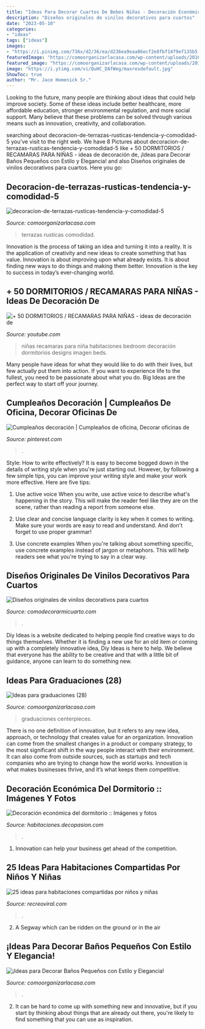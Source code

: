 ```yaml
---
title: "Ideas Para Decorar Cuartos De Bebes Niñas - Decoración Económica Del Dormitorio :: Imágenes Y Fotos"
description: "Diseños originales de vinilos decorativos para cuartos"
date: "2023-05-10"
categories:
- "ideas"
tags: ["ideas"]
images:
- "https://i.pinimg.com/736x/d2/36/ea/d236ea9eaa86ecf2e8fbf14f9ef135b5.jpg"
featuredImage: "https://comoorganizarlacasa.com/wp-content/uploads/2016/06/Ideas-para-graduaciones-28.jpg"
featured_image: "https://comoorganizarlacasa.com/wp-content/uploads/2016/10/Decoracion-de-Terrazas-rusticas-tendencia-y-comodidad-5.jpg"
image: "https://i.ytimg.com/vi/QuHC_DAfWeg/maxresdefault.jpg"
ShowToc: true
author: "Mr. Jace Homenick Sr."
---
```



Looking to the future, many people are thinking about ideas that could help improve society. Some of these ideas include better healthcare, more affordable education, stronger environmental regulation, and more social support. Many believe that these problems can be solved through various means such as innovation, creativity, and collaboration.

	

		
searching about decoracion-de-terrazas-rusticas-tendencia-y-comodidad-5 you've visit to the right web. We have 8 Pictures about decoracion-de-terrazas-rusticas-tendencia-y-comodidad-5 like + 50 DORMITORIOS / RECAMARAS PARA NIÑAS - ideas de decoración de, ¡Ideas para Decorar Baños Pequeños con Estilo y Elegancia! and also Diseños originales de vinilos decorativos para cuartos. Here you go:
		
    
## Decoracion-de-terrazas-rusticas-tendencia-y-comodidad-5

<img loading=lazy src="https://comoorganizarlacasa.com/wp-content/uploads/2016/10/Decoracion-de-Terrazas-rusticas-tendencia-y-comodidad-5.jpg" onerror="this.onerror=null;this.src='https://tse3.mm.bing.net/th?id=OIP._jxmiTuAUDACkydHdOESxgHaLK&amp;pid=15.1';" alt="decoracion-de-terrazas-rusticas-tendencia-y-comodidad-5">

_Source: comoorganizarlacasa.com_

>terrazas rusticas comodidad. 

	

Innovation is the process of taking an idea and turning it into a reality. It is the application of creativity and new ideas to create something that has value. Innovation is about improving upon what already exists. It is about finding new ways to do things and making them better. Innovation is the key to success in today’s ever-changing world.

    
## + 50 DORMITORIOS / RECAMARAS PARA NIÑAS - Ideas De Decoración De

<img loading=lazy src="https://i.ytimg.com/vi/QuHC_DAfWeg/maxresdefault.jpg" onerror="this.onerror=null;this.src='https://tse1.mm.bing.net/th?id=OIP.CHYvQ_pEEtqn909AVsMAIgHaEK&amp;pid=15.1';" alt="+ 50 DORMITORIOS / RECAMARAS PARA NIÑAS - ideas de decoración de">

_Source: youtube.com_

>niñas recamaras para niña habitaciones bedroom decoración dormitorios designs imagen beds. 

	

Many people have ideas for what they would like to do with their lives, but few actually put them into action. If you want to experience life to the fullest, you need to be passionate about what you do. Big Ideas are the perfect way to start off your journey.

    
## Cumpleaños Decoración | Cumpleaños De Oficina, Decorar Oficinas De

<img loading=lazy src="https://i.pinimg.com/736x/d2/36/ea/d236ea9eaa86ecf2e8fbf14f9ef135b5.jpg" onerror="this.onerror=null;this.src='https://tse1.mm.bing.net/th?id=OIP.y5fsjkEg8ozl53RBvdMsXAHaJ3&amp;pid=15.1';" alt="Cumpleaños decoración | Cumpleaños de oficina, Decorar oficinas de">

_Source: pinterest.com_

>. 

	

Style: How to write effectively?
It is easy to become bogged down in the details of writing style when you're just starting out. However, by following a few simple tips, you can improve your writing style and make your work more effective. Here are five tips:
1. Use active voice
When you write, use active voice to describe what's happening in the story. This will make the reader feel like they are on the scene, rather than reading a report from someone else.

2. Use clear and concise language
 clarity is key when it comes to writing. Make sure your words are easy to read and understand. And don't forget to use proper grammar!

3. Use concrete examples    When you're talking about something specific, use concrete examples instead of jargon or metaphors. This will help readers see what you're trying to say in a clear way.

    
## Diseños Originales De Vinilos Decorativos Para Cuartos

<img loading=lazy src="https://comodecorarmicuarto.com/wp-content/uploads/2017/12/vinilos-decorativos-para-cuartos-de-origami.jpg" onerror="this.onerror=null;this.src='https://tse1.mm.bing.net/th?id=OIP.ANOG4vNnhg3rw0lmGPED-gAAAA&amp;pid=15.1';" alt="Diseños originales de vinilos decorativos para cuartos">

_Source: comodecorarmicuarto.com_

>. 

	

Diy Ideas is a website dedicated to helping people find creative ways to do things themselves. Whether it is finding a new use for an old item or coming up with a completely innovative idea, Diy Ideas is here to help. We believe that everyone has the ability to be creative and that with a little bit of guidance, anyone can learn to do something new.

    
## Ideas Para Graduaciones (28)

<img loading=lazy src="https://comoorganizarlacasa.com/wp-content/uploads/2016/06/Ideas-para-graduaciones-28.jpg" onerror="this.onerror=null;this.src='https://tse3.mm.bing.net/th?id=OIP.QZxYrhdXlccJj_Do-P-ESgHaFj&amp;pid=15.1';" alt="Ideas para graduaciones (28)">

_Source: comoorganizarlacasa.com_

>graduaciones centerpieces. 

	

There is no one definition of innovation, but it refers to any new idea, approach, or technology that creates value for an organization. Innovation can come from the smallest changes in a product or company strategy, to the most significant shift in the way people interact with their environment. It can also come from outside sources, such as startups and tech companies who are trying to change how the world works. Innovation is what makes businesses thrive, and it’s what keeps them competitive.

    
## Decoración Económica Del Dormitorio :: Imágenes Y Fotos

<img loading=lazy src="http://habitaciones.decopasion.com/Imagenes/decoracion-economica-del-dormitorio.jpg" onerror="this.onerror=null;this.src='https://tse4.mm.bing.net/th?id=OIP.85Spdj1gCf3MBFla9idmOQHaFE&amp;pid=15.1';" alt="Decoración económica del dormitorio :: Imágenes y fotos">

_Source: habitaciones.decopasion.com_

>. 

	

1. Innovation can help your business get ahead of the competition.

    
## 25 Ideas Para Habitaciones Compartidas Por Niños Y Niñas

<img loading=lazy src="http://www.recreoviral.com/wp-content/uploads/2015/10/Creativas-habitaciones-compartidas-por-niños-y-niñas-13.jpg" onerror="this.onerror=null;this.src='https://tse3.mm.bing.net/th?id=OIP.wVU7gLz5pxgqnSfb37fpVQHaFP&amp;pid=15.1';" alt="25 ideas para habitaciones compartidas por niños y niñas">

_Source: recreoviral.com_

>. 

	

2. A Segway which can be ridden on the ground or in the air

    
## ¡Ideas Para Decorar Baños Pequeños Con Estilo Y Elegancia!

<img loading=lazy src="https://comoorganizarlacasa.com/wp-content/uploads/2017/09/ideas-para-decorar-banos-pequenos-16.jpg" onerror="this.onerror=null;this.src='https://tse2.mm.bing.net/th?id=OIP.xR3JLqVv0mSD__9_GElvQgHaJ4&amp;pid=15.1';" alt="¡Ideas para Decorar Baños Pequeños con Estilo y Elegancia!">

_Source: comoorganizarlacasa.com_

>. 

	

2. It can be hard to come up with something new and innovative, but if you start by thinking about things that are already out there, you're likely to find something that you can use as inspiration. 

